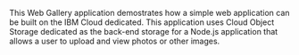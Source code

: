 This Web Gallery application demostrates how a simple web application can be built on the IBM Cloud dedicated.  This application uses Cloud Object Storage dedicated as the back-end storage for a Node.js application that allows a user to upload and view photos or other images.

